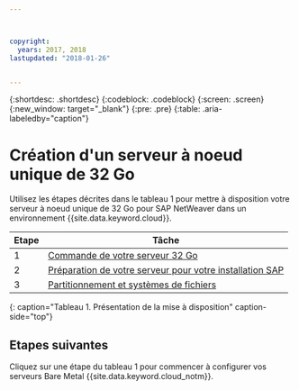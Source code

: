 ```yaml
---



copyright:
  years: 2017, 2018
lastupdated: "2018-01-26"


---
```


{:shortdesc: .shortdesc}
{:codeblock: .codeblock}
{:screen: .screen}
{:new_window: target="_blank"}
{:pre: .pre}
{:table: .aria-labeledby="caption"}

# Création d'un serveur à noeud unique de 32 Go

Utilisez les étapes décrites dans le tableau 1 pour mettre à disposition votre serveur à noeud unique de 32 Go pour SAP NetWeaver dans un environnement {{site.data.keyword.cloud}}.

| Etape | Tâche |
| --- | --- |
| 1 | [Commande de votre serveur 32 Go](/docs/infrastructure/sap-netweaver-rhel-qrg/rhel-set-up-infrastructure-32GB.html)
| 2 | [Préparation de votre serveur pour votre installation SAP](/docs/infrastructure/sap-netweaver-rhel-qrg/rhel-prepare-server-32GB.html)
| 3 | [Partitionnement et systèmes de fichiers](/docs/infrastructure/sap-netweaver-rhel-qrg/rhel-partition-32GB.html)
{: caption="Tableau 1. Présentation de la mise à disposition" caption-side="top"} 

## Etapes suivantes

Cliquez sur une étape du tableau 1 pour commencer à configurer vos serveurs Bare Metal {{site.data.keyword.cloud_notm}}.


